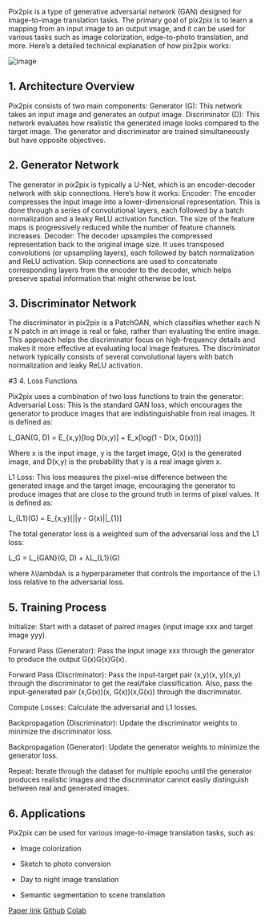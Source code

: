 Pix2pix is a type of generative adversarial network (GAN) designed for image-to-image translation tasks. The primary goal of pix2pix is to learn a mapping from an input image to an output image, and it can be used for various tasks such as image colorization, edge-to-photo translation, and more. Here’s a detailed technical explanation of how pix2pix works:

![image](https://github.com/user-attachments/assets/f0e574bb-7195-4a06-b304-6b1c493fe6b3)


## 1. Architecture Overview

Pix2pix consists of two main components:
Generator (G): This network takes an input image and generates an output image.
Discriminator (D): This network evaluates how realistic the generated image looks compared to the target image.
The generator and discriminator are trained simultaneously but have opposite objectives.

## 2. Generator Network

The generator in pix2pix is typically a U-Net, which is an encoder-decoder network with skip connections. Here’s how it works:
Encoder: The encoder compresses the input image into a lower-dimensional representation. This is done through a series of convolutional layers, each followed by a batch normalization and a leaky ReLU activation function. The size of the feature maps is progressively reduced while the number of feature channels increases.
Decoder: The decoder upsamples the compressed representation back to the original image size. It uses transposed convolutions (or upsampling layers), each followed by batch normalization and ReLU activation. Skip connections are used to concatenate corresponding layers from the encoder to the decoder, which helps preserve spatial information that might otherwise be lost.

## 3. Discriminator Network

The discriminator in pix2pix is a PatchGAN, which classifies whether each N x N patch in an image is real or fake, rather than evaluating the entire image. This approach helps the discriminator focus on high-frequency details and makes it more effective at evaluating local image features. The discriminator network typically consists of several convolutional layers with batch normalization and leaky ReLU activation.

#3 4. Loss Functions

Pix2pix uses a combination of two loss functions to train the generator:
Adversarial Loss: This is the standard GAN loss, which encourages the generator to produce images that are indistinguishable from real images. It is defined as:

L_GAN(G, D) = E_{x,y}[log D(x,y)] + E_x[log(1 - D(x, G(x)))]

Where x is the input image, y is the target image, G(x) is the generated image, and D(x,y) is the probability that y is a real image given x.

L1 Loss: This loss measures the pixel-wise difference between the generated image and the target image, encouraging the generator to produce images that are close to the ground truth in terms of pixel values. It is defined as:

L_{L1}(G) = E_{x,y}[||y - G(x)||_{1}]

The total generator loss is a weighted sum of the adversarial loss and the L1 loss:

L_G = L_{GAN}(G, D) + λL_{L1}(G)

where λ\lambdaλ is a hyperparameter that controls the importance of the L1 loss relative to the adversarial loss.

## 5. Training Process
 
Initialize: Start with a dataset of paired images (input image xxx and target image yyy).

Forward Pass (Generator): Pass the input image xxx through the generator to produce the output G(x)G(x)G(x).

Forward Pass (Discriminator): Pass the input-target pair (x,y)(x, y)(x,y) through the discriminator to get the real/fake classification. Also, pass the input-generated pair (x,G(x))(x, G(x))(x,G(x)) through the discriminator.

Compute Losses: Calculate the adversarial and L1 losses.

Backpropagation (Discriminator): Update the discriminator weights to minimize the discriminator loss.

Backpropagation (Generator): Update the generator weights to minimize the generator loss.

Repeat: Iterate through the dataset for multiple epochs until the generator produces realistic images and the discriminator cannot easily distinguish between real and generated images.

## 6. Applications
   
Pix2pix can be used for various image-to-image translation tasks, such as:

- Image colorization

- Sketch to photo conversion

- Day to night image translation

- Semantic segmentation to scene translation

[Paper link](https://arxiv.org/pdf/1611.07004)
[Github](https://github.com/phillipi/pix2pix)
[Colab](https://colab.research.google.com/github/tensorflow/docs/blob/master/site/en/tutorials/generative/pix2pix.ipynb)
